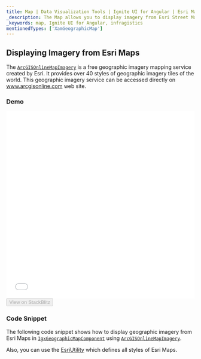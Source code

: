 ```yaml
---
title: Map | Data Visualization Tools | Ignite UI for Angular | Esri Maps | Infragistics
_description: The Map allows you to display imagery from Esri Street Maps. View the demo and usage for more
_keywords: map, Ignite UI for Angular, infragistics
mentionedTypes: ['XamGeographicMap']
---
```


## Displaying Imagery from Esri Maps

The [`ArcGISOnlineMapImagery`](/angular-apis/typescript/latest/classes/arcgisonlinemapimagery.html) is a free geographic imagery mapping service created by Esri. It provides over 40 styles of geographic imagery tiles of the world. This geographic imagery service can be accessed directly on <a href="https://services.arcgisonline.com/ArcGIS/rest/services" target="_blank">www.arcgisonline.com</a> web site.

### Demo

<div class="sample-container loading" style="height: 500px">
    <iframe id="geo-map-display-esri-imagery-iframe" src='{environment:demosBaseUrl}/maps/geo-map-display-esri-imagery' width="100%" height="100%" seamless frameBorder="0" onload="onXPlatSampleIframeContentLoaded(this);"></iframe>
</div>
<div>
    <button data-localize="stackblitz" disabled class="stackblitz-btn"   data-iframe-id="geo-map-display-esri-imagery-iframe" data-demos-base-url="{environment:demosBaseUrl}">View on StackBlitz
    </button>
</div>

<div class="divider--half"></div>

### Code Snippet

The following code snippet shows how to display geographic imagery from Esri Maps in [`IgxGeographicMapComponent`](/angular-apis/typescript/latest/classes/igxgeographicmapcomponent.html) using [`ArcGISOnlineMapImagery`](/angular-apis/typescript/latest/classes/arcgisonlinemapimagery.html).

Also, you can use the [EsriUtility](map_resources_esri.md) which defines all styles of Esri Maps.

